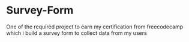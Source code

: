 # Survey-Form
One of the required project to earn my certification  from freecodecamp 
which i build a survey form to collect data from my users 

